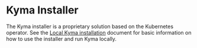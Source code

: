 # Kyma Installer

The Kyma installer is a proprietary solution based on the Kubernetes operator. See the [Local Kyma installation](../docs/kyma/docs/031-gs-local-installation.md) document for basic information on how to use the installer and run Kyma locally.  
